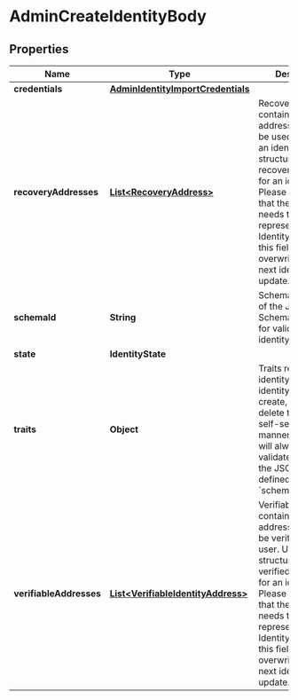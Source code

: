 

# AdminCreateIdentityBody


## Properties

Name | Type | Description | Notes
------------ | ------------- | ------------- | -------------
**credentials** | [**AdminIdentityImportCredentials**](AdminIdentityImportCredentials.md) |  |  [optional]
**recoveryAddresses** | [**List&lt;RecoveryAddress&gt;**](RecoveryAddress.md) | RecoveryAddresses contains all the addresses that can be used to recover an identity.  Use this structure to import recovery addresses for an identity. Please keep in mind that the address needs to be represented in the Identity Schema or this field will be overwritten on the next identity update. |  [optional]
**schemaId** | **String** | SchemaID is the ID of the JSON Schema to be used for validating the identity&#39;s traits. | 
**state** | **IdentityState** |  |  [optional]
**traits** | **Object** | Traits represent an identity&#39;s traits. The identity is able to create, modify, and delete traits in a self-service manner. The input will always be validated against the JSON Schema defined in &#x60;schema_url&#x60;. | 
**verifiableAddresses** | [**List&lt;VerifiableIdentityAddress&gt;**](VerifiableIdentityAddress.md) | VerifiableAddresses contains all the addresses that can be verified by the user.  Use this structure to import verified addresses for an identity. Please keep in mind that the address needs to be represented in the Identity Schema or this field will be overwritten on the next identity update. |  [optional]



